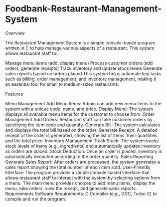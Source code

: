 # Foodbank-Restaurant-Management-System

Overview

The Restaurant Management System is a simple console-based program written in C to help manage various aspects of a restaurant. This system allows restaurant staff to:

Manage menu items (add, display menu) Process customer orders (add orders, generate receipts) Track inventory and update stock levels Generate sales reports based on orders placed This system helps automate key tasks such as billing, order management, and inventory management, making it an essential tool for small to medium-sized restaurants.

Features

Menu Management Add Menu Items: Admin can add new menu items to the system with a unique code, name, and price. Display Menu: The system displays all available menu items for the customer to choose from.
Order Management Add Orders: Restaurant staff can take customer orders by specifying the item code and quantity. Generate Bill: The system calculates and displays the total bill based on the order. Generate Receipt: A detailed receipt of the order is generated, showing the list of items, their quantities, and the total price.
Inventory Management Track Stock: The system tracks stock levels of items (e.g., ingredients) and automatically updates inventory as orders are placed. Stock Deduction: Once an order is placed, inventory is automatically deducted according to the order quantity.
Sales Reporting Generate Sales Report: After orders are processed, the system generates a sales report showing the total number of each item sold.
User-Friendly Interface The program provides a simple console-based interface that allows restaurant staff to interact with the system by selecting options from a menu. The main menu provides choices to add menu items, display the menu, take orders, view the receipt, and generate sales reports. Requirements Software Requirements: C Compiler (e.g., GCC, Turbo C) to compile and run the program.
